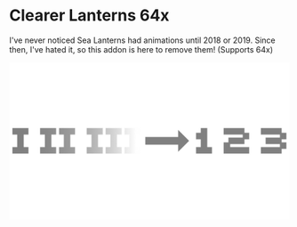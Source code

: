 # Clearer Lanterns 64x

I've never noticed Sea Lanterns had animations until 2018 or 2019. Since then, I've hated it, so this addon is here to remove them! (Supports 64x)

![Image](https://raw.githubusercontent.com/Hedreon/Faithful-Addons/clearerlanterns64x/IMAGES/PreviewImage.png)
